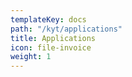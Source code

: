 ```yaml
---
templateKey: docs
path: "/kyt/applications"
title: Applications
icon: file-invoice
weight: 1
---
```

